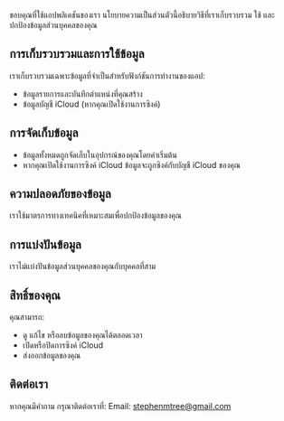 # นโยบายความเป็นส่วนตัว

ขอบคุณที่ใช้แอปพลิเคชันของเรา นโยบายความเป็นส่วนตัวนี้อธิบายวิธีที่เราเก็บรวบรวม ใช้ และปกป้องข้อมูลส่วนบุคคลของคุณ

## การเก็บรวบรวมและการใช้ข้อมูล

เราเก็บรวบรวมเฉพาะข้อมูลที่จำเป็นสำหรับฟังก์ชันการทำงานของแอป:
- ข้อมูลรายการและบันทึกตำแหน่งที่คุณสร้าง
- ข้อมูลบัญชี iCloud (หากคุณเปิดใช้งานการซิงค์)

## การจัดเก็บข้อมูล

- ข้อมูลทั้งหมดถูกจัดเก็บในอุปกรณ์ของคุณโดยค่าเริ่มต้น
- หากคุณเปิดใช้งานการซิงค์ iCloud ข้อมูลจะถูกซิงค์กับบัญชี iCloud ของคุณ

## ความปลอดภัยของข้อมูล

เราใช้มาตรการทางเทคนิคที่เหมาะสมเพื่อปกป้องข้อมูลของคุณ

## การแบ่งปันข้อมูล

เราไม่แบ่งปันข้อมูลส่วนบุคคลของคุณกับบุคคลที่สาม

## สิทธิ์ของคุณ

คุณสามารถ:
- ดู แก้ไข หรือลบข้อมูลของคุณได้ตลอดเวลา
- เปิดหรือปิดการซิงค์ iCloud
- ส่งออกข้อมูลของคุณ

## ติดต่อเรา

หากคุณมีคำถาม กรุณาติดต่อเราที่:
Email: stephenmtree@gmail.com 

<style>
    h1:first-of-type {
        display: none;
    }
</style>